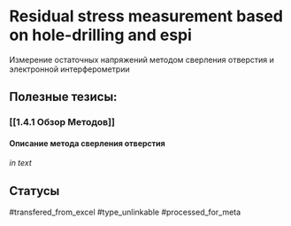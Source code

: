 # Residual stress measurement based on hole-drilling and espi

Измерение остаточных напряжений методом сверления отверстия и электронной интерферометрии

## Полезные тезисы:
### [[1.4.1 Обзор Методов]]
#### Описание метода сверления отверстия
_in text_

## Статусы
#transfered_from_excel 
#type_unlinkable 
#processed_for_meta